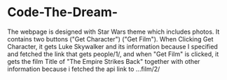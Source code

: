 # Code-The-Dream-

The webpage is designed with Star Wars theme which includes photos. It contains two buttons ("Get Character") ("Get Film"). When Clicking Get Character, it gets Luke Skywalker and its information because I specified and fetched the link that gets people/1/, and when "Get Film" is clicked, it gets the film Title of "The Empire Strikes Back" together with other information because i fetched the api link to ...film/2/

